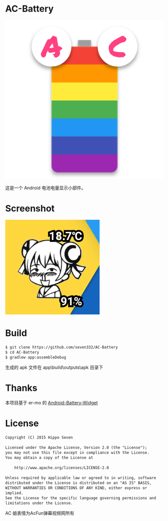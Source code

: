 # AC-Battery

![Icon](art/launcher_icon-web.png)

这是一个 Android 电池电量显示小部件。

# Screenshot

![screenshot-00](art/screenshot-00.png)

# Build

    $ git clone https://github.com/seven332/AC-Battery
    $ cd AC-Battery
    $ gradlew app:assembleDebug

生成的 apk 文件在 app\build\outputs\apk 目录下

# Thanks

本项目基于 er-mo 的 [Android-Battery-Widget](https://github.com/er-mo/Android-Battery-Widget)


# License

    Copyright (C) 2015 Hippo Seven

    Licensed under the Apache License, Version 2.0 (the "License");
    you may not use this file except in compliance with the License.
    You may obtain a copy of the License at

        http://www.apache.org/licenses/LICENSE-2.0

    Unless required by applicable law or agreed to in writing, software
    distributed under the License is distributed on an "AS IS" BASIS,
    WITHOUT WARRANTIES OR CONDITIONS OF ANY KIND, either express or implied.
    See the License for the specific language governing permissions and
    limitations under the License.

AC 娘表情为AcFun弹幕视频网所有
